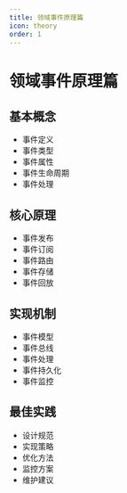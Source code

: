 ```yaml
---
title: 领域事件原理篇
icon: theory
order: 1
---
```


# 领域事件原理篇

## 基本概念
- 事件定义
- 事件类型
- 事件属性
- 事件生命周期
- 事件处理

## 核心原理
- 事件发布
- 事件订阅
- 事件路由
- 事件存储
- 事件回放

## 实现机制
- 事件模型
- 事件总线
- 事件处理
- 事件持久化
- 事件监控

## 最佳实践
- 设计规范
- 实现策略
- 优化方法
- 监控方案
- 维护建议
